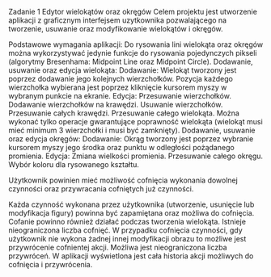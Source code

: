 Zadanie 1
Edytor wielokątów oraz okręgów
Celem projektu jest utworzenie aplikacji z graficznym interfejsem uzytkownika pozwalającego na tworzenie, usuwanie oraz modyfikowanie wielokątów i okręgów.

Podstawowe wymagania aplikacji:
Do rysowania lini wielokąta oraz okręgów można wykorzystywać jedynie funkcje do rysowania pojedynczych pikseli (algorytmy Bresenhama: Midpoint Line oraz Midpoint Circle).
Dodawanie, usuwanie oraz edycja wielokąta:
Dodawanie:
Wielokąt tworzony jest poprzez dodawanie jego kolejnych wierzchołków.
Pozycja każdego wierzchołka wybierana jest poprzez kliknięcie kursorem myszy w wybranym punkcie na ekranie.
Edycja:
Przesuwanie wierzchołków.
Dodawanie wierzchołków na krawędzi.
Usuwanie wierzchołków.
Przesuwanie całych krawędzi.
Przesuwanie całego wielokąta.
Można wykonać tylko operacje gwarantujące poprawność wielokąta (wielokąt musi mieć minimum 3 wierzchołki i musi być zamknięty).
Dodawanie, usuwanie oraz edycja okręgów:
Dodawanie:
Okrąg tworzony jest poprzez wybranie kursorem myszy jego środka oraz punktu w odległości pożądanego promienia.
Edycja:
Zmiana wielkości promienia.
Przesuwanie całego okręgu.
Wybór koloru dla rysowanego kształtu.

Użytkownik powinien mieć możliwość cofnięcia wykonania dowolnej czynności oraz przywracania cofniętych już czynności.

Każda czynność wykonana przez użytkownika (utworzenie, usunięcie lub modyfikacja figury) powinna być zapamiętana oraz możliwa do cofnięcia.
Cofanie powinno również działać podczas tworzenia wielokąta.
Istnieje nieograniczona liczba cofnięć.
W przypadku cofnięcia czynności, gdy użytkownik nie wykona żadnej innej modyfikacji obrazu to możliwe jest przywrócenie cofnientej akcji.
Możliwa jest nieograniczona liczba przywróceń.
W aplikacji wyświetlona jest cała historia akcji możliwych do cofnięcia i przywrócenia.
